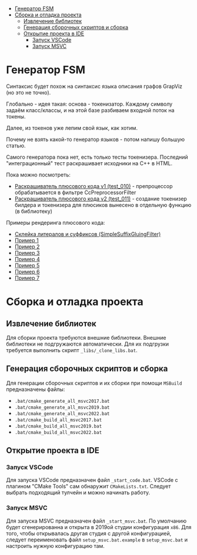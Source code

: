   - [Генератор FSM](#user-content-генератор-fsm)
  - [Сборка и отладка проекта](#user-content-сборка-и-отладка-проекта)
    - [Извлечение библиотек](#user-content-извлечение-библиотек)
    - [Генерация сборочных скриптов и сборка](#user-content-генерация-сборочных-скриптов-и-сборка)
    - [Открытие проекта в IDE](#user-content-открытие-проекта-в-ide)
      - [Запуск VSCode](#user-content-запуск-vscode)
      - [Запуск MSVC](#user-content-запуск-msvc)

# Генератор FSM

Синтаксис будет похож на синтаксис языка описания графов GrapViz (но это не точно).


Глобально - идея такая: основа - токенизатор. Каждому символу задаём класс/классы, и на этой базе разбиваем входной поток на токены.

Далее, из токенов уже лепим свой язык, как хотим.

Почему не взять какой-то генератор языков - потом напишу большую статью.

Самого генератора пока нет, есть только тесты токенизера. Последний "интеграционный" тест раскрашивает
исходники на C++ в HTML.

Пока можно посмотреть:

 - [Раскрашиватель плюсового кода v1 (test_010)](src/umba-fsm/test_010.cpp) - препроцессор обрабатывается в фильтре CcPreprocessorFilter
 - [Раскрашиватель плюсового кода v2 (test_011)](src/umba-fsm/test_011.cpp) - создание токенизер билдера и токенизера для плюсиков вынесено в отдельную функцию (в библиотеку)


Примеры рендеринга плюсового кода:

 - [Склейка литералов и суффиксов (SimpleSuffixGluingFilter)](https://raw.githack.com/al-martyn1/umba-fsm/main/doc/html/rendered_cpp/suffix_gluing_sample.html)
 - [Пример 1](https://raw.githack.com/al-martyn1/umba-fsm/main/doc/html/rendered_cpp/preprocessor.html)
 - [Пример 2](https://raw.githack.com/al-martyn1/umba-fsm/main/doc/html/rendered_cpp/rgbquad.html)
 - [Пример 3](https://raw.githack.com/al-martyn1/umba-fsm/main/doc/html/rendered_cpp/stl_keil_initializer_list.html)
 - [Пример 4](https://raw.githack.com/al-martyn1/umba-fsm/main/doc/html/rendered_cpp/stl_keil_type_traits.html)
 - [Пример 5](https://raw.githack.com/al-martyn1/umba-fsm/main/doc/html/rendered_cpp/string_plus.html)
 - [Пример 6](https://raw.githack.com/al-martyn1/umba-fsm/main/doc/html/rendered_cpp/the.html)
 - [Пример 7](https://raw.githack.com/al-martyn1/umba-fsm/main/doc/html/rendered_cpp/regression_tests.html)


# Сборка и отладка проекта


## Извлечение библиотек

Для сборки проекта требуются внешние библиотеки. Внешние библиотеки не подгружаются автоматически.
Для их подгрузки требуется выполнить скрипт `_libs/_clone_libs.bat`.


## Генерация сборочных скриптов и сборка

Для генерации сборочных скриптов и их сборки при помощи `MSBuild` предназначены файлы:

 - `.bat/cmake_generate_all_msvc2017.bat`
 - `.bat/cmake_generate_all_msvc2019.bat`
 - `.bat/cmake_generate_all_msvc2022.bat`
 - `.bat/cmake_build_all_msvc2017.bat`
 - `.bat/cmake_build_all_msvc2019.bat`
 - `.bat/cmake_build_all_msvc2022.bat`


## Открытие проекта в IDE

### Запуск VSCode

Для запуска VSCode предназначен файл `_start_code.bat`. 
VSCode с плагином "CMake Tools" сам обнаружит `CMakeLists.txt`. Следует выбрать подходящий тулчейн
и можно начинать работу.


### Запуск MSVC

Для запуска MSVC предназначен файл `_start_msvc.bat`.
По умолчанию будет сгенерированна и открыта в 2019ой студии конфигурация `x86`.
Для того, чтобы открывалась другая студия с другой конфигурацией, следует
переименовать файл `setup_msvc.bat.example` в `setup_msvc.bat` и настроить нужную конфигурацию там.





